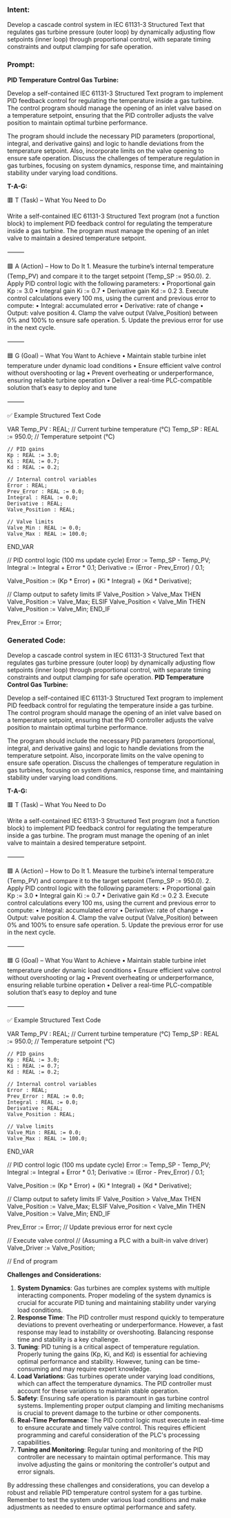 ### Intent:
Develop a cascade control system in IEC 61131-3 Structured Text that regulates gas turbine pressure (outer loop) by dynamically adjusting flow setpoints (inner loop) through proportional control, with separate timing constraints and output clamping for safe operation.

### Prompt:
**PID Temperature Control Gas Turbine:**

Develop a self-contained IEC 61131-3 Structured Text program to implement PID feedback control for regulating the temperature inside a gas turbine. The control program should manage the opening of an inlet valve based on a temperature setpoint, ensuring that the PID controller adjusts the valve position to maintain optimal turbine performance.

The program should include the necessary PID parameters (proportional, integral, and derivative gains) and logic to handle deviations from the temperature setpoint. Also, incorporate limits on the valve opening to ensure safe operation. Discuss the challenges of temperature regulation in gas turbines, focusing on system dynamics, response time, and maintaining stability under varying load conditions.

**T-A-G:**

🟥 T (Task) – What You Need to Do

Write a self-contained IEC 61131-3 Structured Text program (not a function block) to implement PID feedback control for regulating the temperature inside a gas turbine. The program must manage the opening of an inlet valve to maintain a desired temperature setpoint.

⸻

🟩 A (Action) – How to Do It
	1.	Measure the turbine’s internal temperature (Temp_PV) and compare it to the target setpoint (Temp_SP := 950.0).
	2.	Apply PID control logic with the following parameters:
	•	Proportional gain Kp := 3.0
	•	Integral gain Ki := 0.7
	•	Derivative gain Kd := 0.2
	3.	Execute control calculations every 100 ms, using the current and previous error to compute:
	•	Integral: accumulated error
	•	Derivative: rate of change
	•	Output: valve position
	4.	Clamp the valve output (Valve_Position) between 0% and 100% to ensure safe operation.
	5.	Update the previous error for use in the next cycle.

⸻

🟦 G (Goal) – What You Want to Achieve
	•	Maintain stable turbine inlet temperature under dynamic load conditions
	•	Ensure efficient valve control without overshooting or lag
	•	Prevent overheating or underperformance, ensuring reliable turbine operation
	•	Deliver a real-time PLC-compatible solution that’s easy to deploy and tune

⸻

✅ Example Structured Text Code

VAR
    Temp_PV : REAL;                     // Current turbine temperature (°C)
    Temp_SP : REAL := 950.0;            // Temperature setpoint (°C)

    // PID gains
    Kp : REAL := 3.0;
    Ki : REAL := 0.7;
    Kd : REAL := 0.2;

    // Internal control variables
    Error : REAL;
    Prev_Error : REAL := 0.0;
    Integral : REAL := 0.0;
    Derivative : REAL;
    Valve_Position : REAL;

    // Valve limits
    Valve_Min : REAL := 0.0;
    Valve_Max : REAL := 100.0;
END_VAR

// PID control logic (100 ms update cycle)
Error := Temp_SP - Temp_PV;
Integral := Integral + Error * 0.1;
Derivative := (Error - Prev_Error) / 0.1;

Valve_Position := (Kp * Error) + (Ki * Integral) + (Kd * Derivative);

// Clamp output to safety limits
IF Valve_Position > Valve_Max THEN
    Valve_Position := Valve_Max;
ELSIF Valve_Position < Valve_Min THEN
    Valve_Position := Valve_Min;
END_IF

Prev_Error := Error;

### Generated Code:
Develop a cascade control system in IEC 61131-3 Structured Text that regulates gas turbine pressure (outer loop) by dynamically adjusting flow setpoints (inner loop) through proportional control, with separate timing constraints and output clamping for safe operation.
**PID Temperature Control Gas Turbine:**

Develop a self-contained IEC 61131-3 Structured Text program to implement PID feedback control for regulating the temperature inside a gas turbine. The control program should manage the opening of an inlet valve based on a temperature setpoint, ensuring that the PID controller adjusts the valve position to maintain optimal turbine performance.

The program should include the necessary PID parameters (proportional, integral, and derivative gains) and logic to handle deviations from the temperature setpoint. Also, incorporate limits on the valve opening to ensure safe operation. Discuss the challenges of temperature regulation in gas turbines, focusing on system dynamics, response time, and maintaining stability under varying load conditions.

**T-A-G:**

🟥 T (Task) – What You Need to Do

Write a self-contained IEC 61131-3 Structured Text program (not a function block) to implement PID feedback control for regulating the temperature inside a gas turbine. The program must manage the opening of an inlet valve to maintain a desired temperature setpoint.

⸻

🟩 A (Action) – How to Do It
	1.	Measure the turbine’s internal temperature (Temp_PV) and compare it to the target setpoint (Temp_SP := 950.0).
	2.	Apply PID control logic with the following parameters:
	•	Proportional gain Kp := 3.0
	•	Integral gain Ki := 0.7
	•	Derivative gain Kd := 0.2
	3.	Execute control calculations every 100 ms, using the current and previous error to compute:
	•	Integral: accumulated error
	•	Derivative: rate of change
	•	Output: valve position
	4.	Clamp the valve output (Valve_Position) between 0% and 100% to ensure safe operation.
	5.	Update the previous error for use in the next cycle.

⸻

🟦 G (Goal) – What You Want to Achieve
	•	Maintain stable turbine inlet temperature under dynamic load conditions
	•	Ensure efficient valve control without overshooting or lag
	•	Prevent overheating or underperformance, ensuring reliable turbine operation
	•	Deliver a real-time PLC-compatible solution that’s easy to deploy and tune

⸻

✅ Example Structured Text Code

VAR
    Temp_PV : REAL;                     // Current turbine temperature (°C)
    Temp_SP : REAL := 950.0;            // Temperature setpoint (°C)

    // PID gains
    Kp : REAL := 3.0;
    Ki : REAL := 0.7;
    Kd : REAL := 0.2;

    // Internal control variables
    Error : REAL;
    Prev_Error : REAL := 0.0;
    Integral : REAL := 0.0;
    Derivative : REAL;
    Valve_Position : REAL;

    // Valve limits
    Valve_Min : REAL := 0.0;
    Valve_Max : REAL := 100.0;
END_VAR

// PID control logic (100 ms update cycle)
Error := Temp_SP - Temp_PV;
Integral := Integral + Error * 0.1;
Derivative := (Error - Prev_Error) / 0.1;

Valve_Position := (Kp * Error) + (Ki * Integral) + (Kd * Derivative);

// Clamp output to safety limits
IF Valve_Position > Valve_Max THEN
    Valve_Position := Valve_Max;
ELSIF Valve_Position < Valve_Min THEN
    Valve_Position := Valve_Min;
END_IF

Prev_Error := Error; // Update previous error for next cycle

// Execute valve control
// (Assuming a PLC with a built-in valve driver)
Valve_Driver := Valve_Position;

// End of program

**Challenges and Considerations:**

1. **System Dynamics**: Gas turbines are complex systems with multiple interacting components. Proper modeling of the system dynamics is crucial for accurate PID tuning and maintaining stability under varying load conditions.
2. **Response Time**: The PID controller must respond quickly to temperature deviations to prevent overheating or underperformance. However, a fast response may lead to instability or overshooting. Balancing response time and stability is a key challenge.
3. **Tuning**: PID tuning is a critical aspect of temperature regulation. Properly tuning the gains (Kp, Ki, and Kd) is essential for achieving optimal performance and stability. However, tuning can be time-consuming and may require expert knowledge.
4. **Load Variations**: Gas turbines operate under varying load conditions, which can affect the temperature dynamics. The PID controller must account for these variations to maintain stable operation.
5. **Safety**: Ensuring safe operation is paramount in gas turbine control systems. Implementing proper output clamping and limiting mechanisms is crucial to prevent damage to the turbine or other components.
6. **Real-Time Performance**: The PID control logic must execute in real-time to ensure accurate and timely valve control. This requires efficient programming and careful consideration of the PLC's processing capabilities.
7. **Tuning and Monitoring**: Regular tuning and monitoring of the PID controller are necessary to maintain optimal performance. This may involve adjusting the gains or monitoring the controller's output and error signals.

By addressing these challenges and considerations, you can develop a robust and reliable PID temperature control system for a gas turbine. Remember to test the system under various load conditions and make adjustments as needed to ensure optimal performance and safety.
